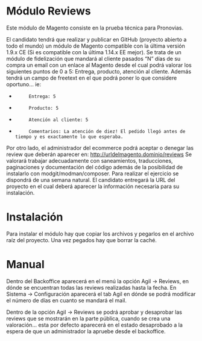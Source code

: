 # Módulo Reviews

Este módulo de Magento consiste en la prueba técnica para Pronovias.

El candidato tendrá que realizar y publicar en GitHub (proyecto abierto a todo el mundo) un módulo de Magento compatible con la última versión 1.9.x CE (Si es compatible con la última 1.14.x EE mejor).
Se trata de un módulo de fidelización que mandará al cliente pasados “N” días de su compra un email con un enlace al Magento desde el cual podrá valorar los siguientes puntos de 0 a 5:
Entrega, producto, atención al cliente.
Además tendrá un campo de freetext en el que podrá poner lo que considere oportuno… ie:
-          Entrega: 5
-          Producto: 5
-          Atención al cliente: 5
-          Comentarios: La atención de diez! El pedido llegó antes de tiempo y es exactamente lo que esperaba.
Por otro lado, el administrador del ecommerce podrá aceptar o denegar las review que deberán aparecer en: http://urldelmagento.dominio/reviews
Se valorará trabajar adecuadamente con saneamientos, traducciones, paginaciones y documentación del código además de la posibilidad de instalarlo con modgit/modman/composer.
Para realizar el ejercicio se dispondrá de una semana natural. El candidato entregará la URL del proyecto en el cual deberá aparecer la información necesaria para su instalación.

# Instalación

Para instalar el módulo hay que copiar los archivos y pegarlos en el archivo raíz del proyecto. Una vez pegados hay que borrar la caché.

# Manual

Dentro del Backoffice aparecerá en el menú la opción Agil -> Reviews, en dónde se encuentran todas las reviews realizadas hasta la fecha. En Sistema -> Configuración aparecerá el tab Agil en dónde se podrá modificar el número de días en cuanto se mandará el mail.

Dentro de la opción Agil -> Reviews se podrá aprobar y desaprobar las reviews que se mostrarán en la parte pública, cuando se crea una valoración... esta por defecto aparecerá en el estado desaprobado a la espera de que un administrador la apruebe desde el backoffice.
